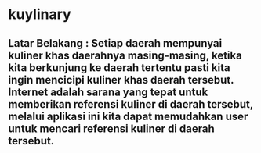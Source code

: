 # kuylinary

## Latar Belakang : Setiap daerah mempunyai kuliner khas daerahnya masing-masing, ketika kita berkunjung ke daerah tertentu pasti kita ingin mencicipi kuliner khas daerah tersebut. Internet adalah sarana yang tepat untuk memberikan referensi kuliner di daerah tersebut, melalui aplikasi ini kita dapat memudahkan user untuk mencari referensi kuliner di daerah tersebut.
